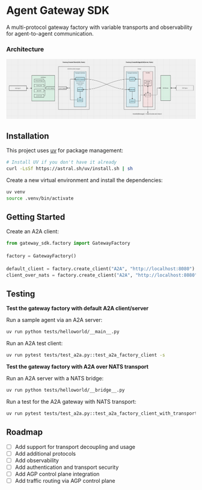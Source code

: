 Agent Gateway SDK
========================
A multi-protocol gateway factory with variable transports and observability for agent-to-agent communication.

### Architecture

[![architecture](assets/architecture.png )]()

## Installation

This project uses [uv](https://github.com/astral-sh/uv) for package management:
```bash
# Install UV if you don't have it already
curl -LsSf https://astral.sh/uv/install.sh | sh
```

Create a new virtual environment and install the dependencies:
```bash
uv venv
source .venv/bin/activate
```

## Getting Started

Create an A2A client:
```python
from gateway_sdk.factory import GatewayFactory

factory = GatewayFactory()

default_client = factory.create_client("A2A", "http://localhost:8080")
client_over_nats = factory.create_client("A2A", "http://localhost:8080", transport="NATS")
```

## Testing

**Test the gateway factory with default A2A client/server**

Run a sample agent via an A2A server:
```bash
uv run python tests/helloworld/__main__.py 
```

Run an A2A test client:
```bash
uv run pytest tests/test_a2a.py::test_a2a_factory_client -s
```

**Test the gateway factory with A2A over NATS transport**

Run an A2A server with a NATS bridge:
```bash
uv run python tests/helloworld/__bridge__.py
```

Run a test for the A2A gateway with NATS transport:
```bash
uv run pytest tests/test_a2a.py::test_a2a_factory_client_with_transport -s
```

## Roadmap
- [ ] Add support for transport decoupling and usage
- [ ] Add additional protocols
- [ ] Add observability
- [ ] Add authentication and transport security
- [ ] Add AGP control plane integration
- [ ] Add traffic routing via AGP control plane
